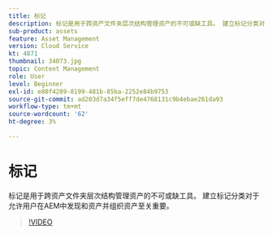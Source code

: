 ```yaml
---
title: 标记
description: 标记是用于跨资产文件夹层次结构管理资产的不可或缺工具。 建立标记分类对于允许用户在AEM中发现和资产并组织资产至关重要。
sub-product: assets
feature: Asset Management
version: Cloud Service
kt: 4871
thumbnail: 34073.jpg
topic: Content Management
role: User
level: Beginner
exl-id: e80f4289-8199-481b-85ba-2252e84b9753
source-git-commit: ad203d7a34f5eff7de4768131c9b4ebae261da93
workflow-type: tm+mt
source-wordcount: '62'
ht-degree: 3%

---
```


# 标记

标记是用于跨资产文件夹层次结构管理资产的不可或缺工具。 建立标记分类对于允许用户在AEM中发现和资产并组织资产至关重要。

>[!VIDEO](https://video.tv.adobe.com/v/34073/?quality=12&learn=on&hidetitle=true)
